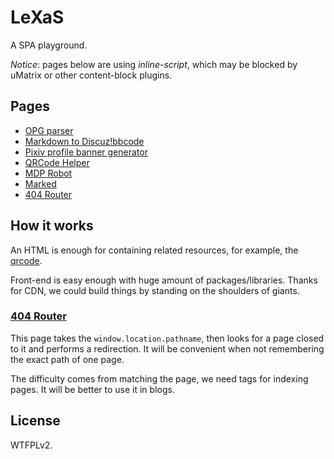 # LeXaS

A SPA playground.

*Notice*: pages below are using *inline-script*, which may be blocked
by uMatrix or other content-block plugins.

## Pages

- [OPG parser](opg.html)
- [Markdown to Discuz!bbcode](marked-discuz.html)
- [Pixiv profile banner generator](pixiv-profile-banner.html?id=23333)
- [QRCode Helper](qrcode.html)
- [MDP Robot](mdp.html)
- [Marked](marked.html)
- [404 Router](404.html)

## How it works

An HTML is enough for containing related resources, for example,
the [qrcode](qrcode.html).

Front-end is easy enough with huge amount of packages/libraries.
Thanks for CDN, we could build things by standing on the shoulders
of giants.

### [404 Router](https://hyrious.github.io/lexas/4040404)

This page takes the `window.location.pathname`, then looks for a
page closed to it and performs a redirection. It will be convenient
when not remembering the exact path of one page.

The difficulty comes from matching the page, we need tags for indexing
pages. It will be better to use it in blogs.

## License

WTFPLv2.
